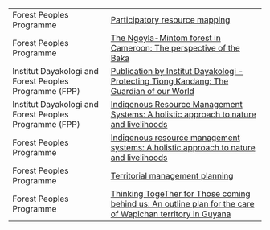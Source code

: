 <table>
<tr><td>Forest Peoples Programme</td><td><a href="http://www.forestpeoples.org/topics/environmental-governance/participatory-resource-mapping">Participatory resource mapping</a></td></tr>
<tr><td>Forest Peoples Programme</td><td><a href="http://www.forestpeoples.org/topics/participatory-resource-mapping/news/2013/02/ngoyla-mintom-forest-cameroon-perspective-baka">The Ngoyla-Mintom forest in Cameroon: The perspective of the Baka</a></td></tr>
<tr><td>Institut Dayakologi and Forest Peoples Programme (FPP)</td><td><a href="http://www.forestpeoples.org/topics/participatory-resource-mapping/publication/2013/publication-institut-dayakologi-protecting-ti">Publication by Institut Dayakologi - Protecting Tiong Kandang: The Guardian of our World</a></td></tr>
<tr><td>Institut Dayakologi and Forest Peoples Programme (FPP)</td><td><a href="http://www.forestpeoples.org/topics/participatory-resource-mapping/news/2012/03/indigenous-resource-management-systems-holistic-a">Indigenous Resource Management Systems: A holistic approach to nature and livelihoods</a></td></tr>
<tr><td>Forest Peoples Programme</td><td><a href="http://blog.ecoagriculture.org/2012/03/14/forest_peoples_programme/">Indigenous resource management systems: A holistic approach to nature and livelihoods</a></td></tr>
<tr><td>Forest Peoples Programme</td><td><a href="http://www.forestpeoples.org/topics/environmental-governance/territorial-management-planning">Territorial management planning</a></td></tr>
<tr><td>Forest Peoples Programme</td><td><a href="http://www.forestpeoples.org/sites/fpp/files/publication/2012/05/wapichan-mp-22may12lowresnomarks.pdf">Thinking TogeTher for Those coming behind us: An outline plan for the care of Wapichan territory in Guyana</a></td></tr>
</table>
